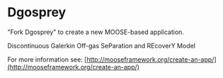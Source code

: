 Dgosprey
=====

"Fork Dgosprey" to create a new MOOSE-based application.

Discontinuous Galerkin Off-gas SeParation and REcoverY Model

For more information see: [http://mooseframework.org/create-an-app/](http://mooseframework.org/create-an-app/)
